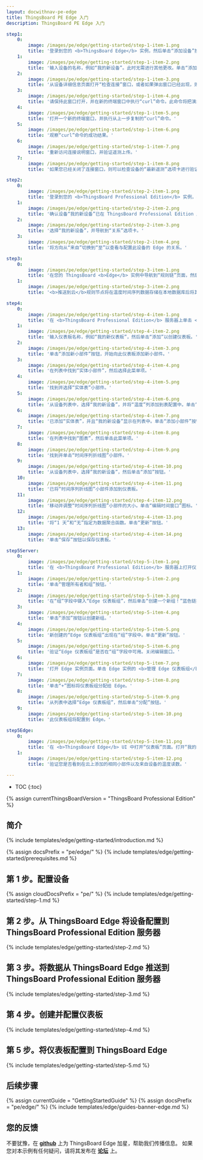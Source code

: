 ```yaml
---
layout: docwithnav-pe-edge
title: ThingsBoard PE Edge 入门
description: ThingsBoard PE Edge 入门

step1:
    0:
        image: /images/pe/edge/getting-started/step-1-item-1.png 
        title: '登录到您的 <b>ThingsBoard Edge</b> 实例，然后单击“添加设备”按钮。'
    1:
        image: /images/pe/edge/getting-started/step-1-item-2.png  
        title: '输入设备的名称，例如“我的新设备”。此时无需进行其他更改。单击“添加”以创建设备。'
    2:
        image: /images/pe/edge/getting-started/step-1-item-3.png
        title: '从设备详细信息页面打开“检查连接”窗口，或者如果弹出窗口已经出现，则跳过此步骤。'
    3:
        image: /images/pe/edge/getting-started/step-1-item-4.png
        title: '请保持此窗口打开，并在新的终端窗口中执行“curl”命令。此命令将把演示遥测数据发布到新创建的设备。'
    4:
        image: /images/pe/edge/getting-started/step-1-item-5.png
        title: '打开一个新的终端窗口，并执行从上一步复制的“curl”命令。'
    5:
        image: /images/pe/edge/getting-started/step-1-item-6.png
        title: '观察“curl”命令的成功结果。'        
    6:
        image: /images/pe/edge/getting-started/step-1-item-7.png
        title: '重新访问连接说明窗口，并验证遥测上传。'
    7:
        image: /images/pe/edge/getting-started/step-1-item-8.png
        title: '如果您已经关闭了连接窗口，则可以检查设备的“最新遥测”选项卡进行验证。'

step2:
    0:
        image: /images/pe/edge/getting-started/step-2-item-1.png
        title: '登录到您的 <b>ThingsBoard Professional Edition</b> 实例，并导航到设备页面。'
    1:
        image: /images/pe/edge/getting-started/step-2-item-2.png  
        title: '确认设备“我的新设备”已在 ThingsBoard Professional Edition 服务器上创建。'
    2:
        image: /images/pe/edge/getting-started/step-2-item-3.png
        title: '选择“我的新设备”，并导航到“关系”选项卡。'
    3:
        image: /images/pe/edge/getting-started/step-2-item-4.png
        title: '将方向从“来自”切换到“至”以查看与配置此设备的 Edge 的关系。'

step3:
    0:
        image: /images/pe/edge/getting-started/step-3-item-1.png
        title: '在您的 ThingsBoard <b>Edge</b> 实例中导航到“规则链”页面，然后打开“Edge 根规则链”。'
    1:
        image: /images/pe/edge/getting-started/step-3-item-2.png
        title: '<b>推送到云</b>规则节点将在温度时间序列数据存储在本地数据库后将其传输到云。'

step4:
    0:
        image: /images/pe/edge/getting-started/step-4-item-1.png
        title: '在 <b>ThingsBoard Professional Edition</b> 服务器上单击 <b>添加仪表板</b> 按钮。'
    1:
        image: /images/pe/edge/getting-started/step-4-item-2.png
        title: '输入仪表板名称，例如“我的新仪表板”，然后单击“添加”以创建仪表板。'
    2:
        image: /images/pe/edge/getting-started/step-4-item-3.png
        title: '单击“添加新小部件”按钮，开始向此仪表板添加新小部件。'
    3:
        image: /images/pe/edge/getting-started/step-4-item-4.png
        title: '在列表中找到“实体小部件”，然后选择此菜单项。'        
    4:
        image: /images/pe/edge/getting-started/step-4-item-5.png
        title: '找到并选择“实体表”小部件。'
    5:
        image: /images/pe/edge/getting-started/step-4-item-6.png
        title: '从设备列表中，选择“我的新设备”，并将“温度”列添加到表配置中。单击“添加”按钮。'
    6:
        image: /images/pe/edge/getting-started/step-4-item-7.png
        title: '已添加“实体表”，并且“我的新设备”显示在列表中。单击“添加小部件”按钮。'
    7:
        image: /images/pe/edge/getting-started/step-4-item-8.png
        title: '在列表中找到“图表”，然后单击此菜单项。'
    8:
        image: /images/pe/edge/getting-started/step-4-item-9.png
        title: '找到并单击“时间序列折线图”小部件。'
    9:
        image: /images/pe/edge/getting-started/step-4-item-10.png
        title: '从设备列表中，选择“我的新设备”，然后单击“添加”按钮。'
    10:
        image: /images/pe/edge/getting-started/step-4-item-11.png
        title: '已将“时间序列折线图”小部件添加到仪表板。'
    11:
        image: /images/pe/edge/getting-started/step-4-item-12.png
        title: '移动并调整“时间序列折线图”小部件的大小。单击“编辑时间窗口”图标。'
    12:
        image: /images/pe/edge/getting-started/step-4-item-13.png
        title: '将“1 天”和“无”指定为数据聚合函数。单击“更新”按钮。'
    13:
        image: /images/pe/edge/getting-started/step-4-item-14.png
        title: '单击“保存”按钮以保存仪表板。'

step5Server:
    0:
        image: /images/pe/edge/getting-started/step-5-item-1.png
        title: '在 <b>ThingsBoard Professional Edition</b> 服务器上打开仪表板页面。单击“我的新仪表板”的 <b>编辑</b> 图标以查看详细信息。'
    1:
        image: /images/pe/edge/getting-started/step-5-item-2.png
        title: '单击“管理所有者和组”按钮。'
    2:
        image: /images/pe/edge/getting-started/step-5-item-3.png
        title: '在“组”字段中键入“Edge 仪表板组”，然后单击“创建一个新组！”蓝色链接。'
    3:
        image: /images/pe/edge/getting-started/step-5-item-4.png
        title: '单击“添加”按钮以创建新组。'
    4:
        image: /images/pe/edge/getting-started/step-5-item-5.png
        title: '新创建的“Edge 仪表板组”出现在“组”字段中。单击“更新”按钮。'
    5:
        image: /images/pe/edge/getting-started/step-5-item-6.png
        title: '验证“Edge 仪表板组”是否在“组”字段中可用。关闭编辑窗口。'
    6:
        image: /images/pe/edge/getting-started/step-5-item-7.png
        title: '打开 Edge 实例页面。单击 Edge 实例的 <b>管理 Edge 仪表板组</b> 图标以查看已分配给此 Edge 的仪表板。'
    7:
        image: /images/pe/edge/getting-started/step-5-item-8.png
        title: '单击“+”图标将仪表板组分配给 Edge。'
    8:
        image: /images/pe/edge/getting-started/step-5-item-9.png
        title: '从列表中选择“Edge 仪表板组”，然后单击“分配”按钮。'
    9:
        image: /images/pe/edge/getting-started/step-5-item-10.png
        title: '此仪表板组将配置到 Edge。'

step5Edge:
    0:
        image: /images/pe/edge/getting-started/step-5-item-11.png
        title: '在 <b>ThingsBoard Edge</b> UI 中打开“仪表板”页面。打开“我的新仪表板”。'    
    1:
        image: /images/pe/edge/getting-started/step-5-item-12.png
        title: '验证您是否看到在云上添加的相同小部件以及来自设备的温度读数。'

---
```


* TOC
{:toc}

{% assign currentThingsBoardVersion = "ThingsBoard Professional Edition" %}

## 简介

{% include templates/edge/getting-started/introduction.md %}

{% assign docsPrefix = "pe/edge/" %}
{% include templates/edge/getting-started/prerequisites.md %}

## 第 1 步。配置设备

{% assign cloudDocsPrefix = "pe/" %}
{% include templates/edge/getting-started/step-1.md %}

## 第 2 步。从 ThingsBoard Edge 将设备配置到 ThingsBoard Professional Edition 服务器

{% include templates/edge/getting-started/step-2.md %}

## 第 3 步。将数据从 ThingsBoard Edge 推送到 ThingsBoard Professional Edition 服务器

{% include templates/edge/getting-started/step-3.md %}

## 第 4 步。创建并配置仪表板

{% include templates/edge/getting-started/step-4.md %}

## 第 5 步。将仪表板配置到 ThingsBoard Edge

{% include templates/edge/getting-started/step-5.md %}

## 后续步骤

{% assign currentGuide = "GettingStartedGuide" %}
{% assign docsPrefix = "pe/edge/" %}
{% include templates/edge/guides-banner-edge.md %}

## 您的反馈

不要犹豫，在 **[github](https://github.com/thingsboard/thingsboard-edge)** 上为 ThingsBoard Edge 加星，帮助我们传播信息。
如果您对本示例有任何疑问，请将其发布在 **[论坛](https://groups.google.com/forum/#!forum/thingsboard)** 上。